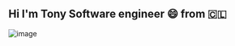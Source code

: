 ## Hi I'm Tony Software engineer 😄 from 🇨🇱


![image](https://img.shields.io/badge/Spring_Boot-F2F4F9?style=for-the-badge&logo=spring-boot)
<!--
**Tony-Rome/Tony-Rome** is a ✨ _special_ ✨ repository because its `README.md` (this file) appears on your GitHub profile.

Here are some ideas to get you started:

- 🔭 I’m currently working on ...
- 🌱 I’m currently learning ...
- 👯 I’m looking to collaborate on ...
- 🤔 I’m looking for help with ...
- 💬 Ask me about ...
- 📫 How to reach me: ...
- 😄 Pronouns: ...
- ⚡ Fun fact: ...
-->
